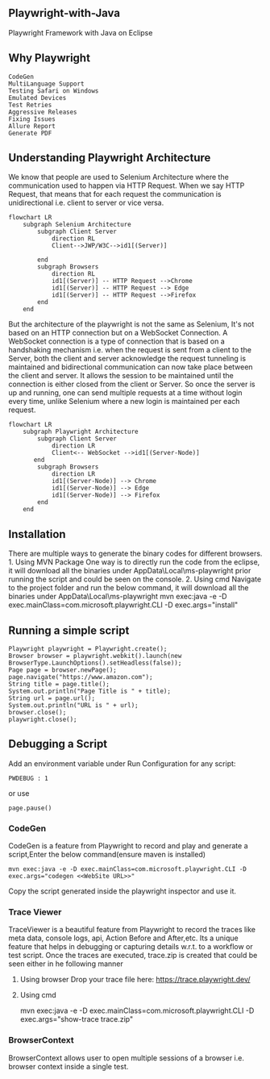 ## Playwright-with-Java
Playwright Framework with Java on Eclipse

## Why Playwright
    CodeGen
    MultiLanguage Support
    Testing Safari on Windows
    Emulated Devices
    Test Retries
    Aggressive Releases
    Fixing Issues
    Allure Report
    Generate PDF

## Understanding Playwright Architecture
We know that people are used to Selenium Architecture where the communication used to happen via HTTP Request. When we say HTTP Request, that means that for each request the communication is unidirectional i.e. client to server or vice versa.

```mermaid
flowchart LR
    subgraph Selenium Architecture
        subgraph Client Server
            direction RL
            Client-->JWP/W3C-->id1[(Server)]
            
        end
        subgraph Browsers
            direction RL
            id1[(Server)] -- HTTP Request -->Chrome
            id1[(Server)] -- HTTP Request --> Edge
            id1[(Server)] -- HTTP Request -->Firefox
        end
    end
```

But the architecture of the playwright is not the same as Selenium, It's not based on an HTTP connection but on a WebSocket Connection. A WebSocket connection is a type of connection that is based on a handshaking mechanism i.e. when the request is sent
from a client to the Server, both the client and server acknowledge the request tunneling is maintained and bidirectional communication can now take place between the client and server. It allows the session to be maintained until the connection is either closed from the client or Server. So once the server is up and running, one can send multiple requests at a time without login every time, unlike Selenium where a new login is maintained per each request.

```mermaid
flowchart LR
    subgraph Playwright Architecture
        subgraph Client Server
            direction LR
            Client<-- WebSocket -->id1[(Server-Node)]
       end
        subgraph Browsers
            direction LR
            id1[(Server-Node)] --> Chrome
            id1[(Server-Node)] --> Edge
            id1[(Server-Node)] --> Firefox
        end
    end
```
    
## Installation
There are multiple ways to generate the binary codes for different browsers.
	1. Using MVN Package
		One way is to directly run the code from the eclipse, it will download all the binaries under AppData\Local\ms-playwright
		prior running the script and could be seen on the console.
	2. Using cmd
		Navigate to the project folder and run the below command, it will download all the binaries under AppData\Local\ms-playwright
    	mvn exec:java -e -D exec.mainClass=com.microsoft.playwright.CLI -D exec.args="install"

## Running a simple script
	
	Playwright playwright = Playwright.create();
	Browser browser = playwright.webkit().launch(new BrowserType.LaunchOptions().setHeadless(false));
	Page page = browser.newPage();
	page.navigate("https://www.amazon.com");
	String title = page.title();
	System.out.println("Page Title is " + title);
	String url = page.url();
	System.out.println("URL is " + url);
	browser.close();
	playwright.close();


## Debugging a Script
Add an environment variable under Run Configuration for any script:
	
	PWDEBUG : 1

or use 
	
	page.pause()

### CodeGen
CodeGen is a feature from Playwright to record and play and generate a script,Enter the below command(ensure maven is installed)

	mvn exec:java -e -D exec.mainClass=com.microsoft.playwright.CLI -D exec.args="codegen <<WebSite URL>>"
Copy the script generated inside the playwright inspector and use it.

### Trace Viewer
TraceViewer is a beautiful feature from Playwright to record the traces like meta data, console logs, api, Action Before and After,etc. Its a unique feature that helps in debugging or capturing details w.r.t. to a workflow or test script.
Once the traces are executed, trace.zip is created that could be seen either in he following manner
1. Using browser
 	Drop your trace file here: https://trace.playwright.dev/
2. Using cmd

	mvn exec:java -e -D exec.mainClass=com.microsoft.playwright.CLI -D exec.args="show-trace trace.zip"

### BrowserContext
BrowserContext allows user to open multiple sessions of a browser i.e. browser context inside a single test.
